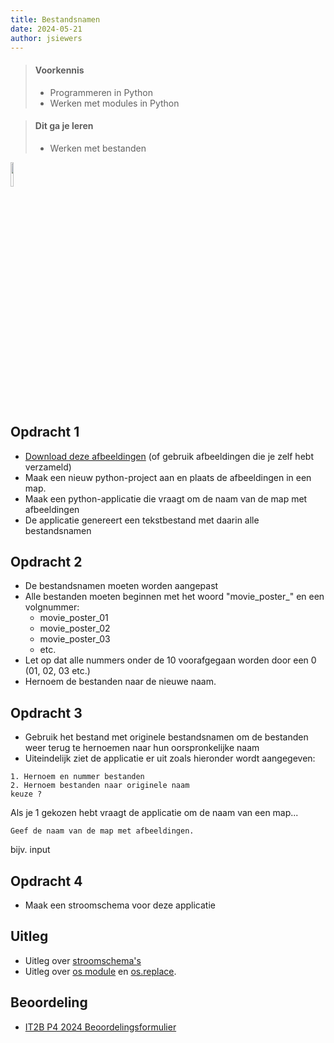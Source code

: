 ```yaml
---
title: Bestandsnamen
date: 2024-05-21
author: jsiewers
---
```


> #### Voorkennis
> * Programmeren in Python
> * Werken met modules in Python

> #### Dit ga je leren
> * Werken met bestanden

<img src="{{ '/_assets/_icons/python.png'  }}" style="width:10%;">

## Opdracht 1
* [Download deze afbeeldingen](https://static.edutorial.nl/python/movie_posters.zip) (of gebruik afbeeldingen die je zelf hebt verzameld) 
* Maak een nieuw python-project aan en plaats de afbeeldingen in een map.
* Maak een python-applicatie die vraagt om de naam van de map met afbeeldingen
* De applicatie genereert een tekstbestand met daarin alle bestandsnamen

## Opdracht 2
* De bestandsnamen moeten worden aangepast
* Alle bestanden moeten beginnen met het woord "movie_poster_" en een volgnummer:
    * movie_poster_01
    * movie_poster_02
    * movie_poster_03
    * etc.
* Let op dat alle nummers onder de 10 voorafgegaan worden door een 0 (01, 02, 03 etc.)
* Hernoem de bestanden naar de nieuwe naam. 

## Opdracht 3
* Gebruik het bestand met originele bestandsnamen om de bestanden weer terug te hernoemen naar hun oorspronkelijke naam
* Uiteindelijk ziet de applicatie er uit zoals hieronder wordt aangegeven:

```shell
1. Hernoem en nummer bestanden
2. Hernoem bestanden naar originele naam
keuze ?
```
Als je 1 gekozen hebt vraagt de applicatie om de naam van een map...

```shell
Geef de naam van de map met afbeeldingen.  
```
bijv. input

## Opdracht 4
* Maak een stroomschema voor deze applicatie

## Uitleg
* Uitleg over [stroomschema's](https://static.edutorial.nl/python/activiteiten_diagram.docx)
* Uitleg over [os module](https://www.w3schools.com/python/module_os.asp) en [os.replace](https://www.w3schools.com/python/ref_os_rename.asp).

## Beoordeling
* [IT2B P4 2024 Beoordelingsformulier](https://static.edutorial.nl/python/beoordeling_P4_scripting.xlsx)